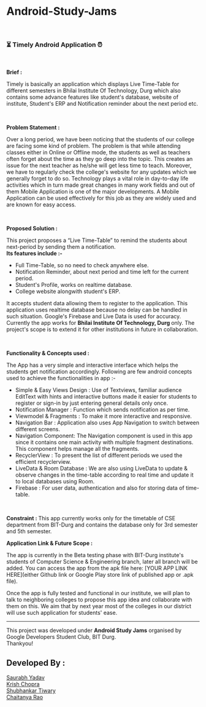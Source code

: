 # Android-Study-Jams
<br/>

### ⏳ Timely Android Application ⏰

<br/>

<b> Brief : </b>

Timely is basically an application which displays Live Time-Table for different semesters in Bhilai Institute Of Technology, Durg which also contains some advance features like student's database, website of institute, Student's ERP and Notification reminder about the next period etc.

<br/>

<b> Problem Statement : </b>

Over a long period, we have been noticing that the students of our college are facing some kind of problem. The problem is that while attending classes either in Online or Offline mode, the students as well as teachers often forget about the time as they go deep into the topic. This creates an issue for the next teacher as he/she will get less time to teach. Moreover, we have to regularly check the college's website for any updates which we generally forget to do so.
Technology plays a vital role in day-to-day life activities which in turn made great changes in many work fields and out of them Mobile Application is one of the major developments. A Mobile Application can be used effectively for this job as they are widely used and are known for easy access.

<br/>

<b> Proposed Solution : </b>

This project proposes a “Live Time-Table” to remind the students about next-period by sending them a notification. <br/>
<b> Its features include :- </b> 
- Full Time-Table, so no need to check anywhere else.
- Notification Reminder, about next period and time left for the current period.
- Student's Profile, works on realtime database.
- College website alongwith student's ERP.

It accepts student data allowing them to register to the application. This application uses realtime database because no delay can be handled in such situation. Google's Firebase and Live Data is used for accuracy. Currently the app works for <b> Bhilai Institute Of Technology, Durg </b> only. The project's scope is to extend it for other institutions in future in collaboration.

<br/>


<b> Functionality & Concepts used : </b>

The App has a very simple and interactive interface which helps the students get notification accordingly. Following are few android concepts used to achieve the functionalities in app :- 
- Simple & Easy Views Design : Use of Textviews, familiar audience EditText with hints and interactive buttons made it easier for students to register or sign-in by just entering general details only once.
- Notification Manager : Function which sends notification as per time.
- Viewmodel & Fragments : To make it more interactive and responsive.
- Navigation Bar : Application also uses App Navigation to switch between different screens.
- Navigation Component: The Navigation component is used in this app since it contains one main activity with multiple fragment destinations. This component helps manage all the fragments.
- RecyclerView : To present the list of different periods we used the efficient recyclerview.
- LiveData & Room Database : We are also using LiveData to update & observe changes in the time-table according to real time and update it to local databases using Room. 
- Firebase : For user data, authentication and also for storing data of time-table.

<br/>

<b> Constraint : </b>
This app currently works only for the timetable of CSE department from BIT-Durg and contains the database only for 3rd semester and 5th semester.



<b> Application Link & Future Scope : </b>

The app is currently in the Beta testing phase with BIT-Durg institute's students of Computer Science & Engineering branch, later all branch will be added. You can access the app from the apk file here: 
[YOUR APP LINK HERE](either Github link or Google Play store link of published app or .apk file).

Once the app is fully tested and functional in our institute, we will plan to talk to neighboring colleges to propose this app idea and collaborate with them on this. We aim that by next year most of the colleges in our district will use such application for students' ease.

<hr>

This project was developed under <b>Android Study Jams</b> organised by Google Developers Student Club, BIT Durg. <br>
Thankyou!

## Developed By : <br>
[Saurabh Yadav](https://www.linkedin.com/in/saurabh-yadav-73616b137/) <br>
[Krish Chopra](https://www.linkedin.com/in/krishchopra22) <br>
[Shubhankar Tiwary](https://www.linkedin.com/in/shubhankar10) <br>
[Chaitanya Rao](https://www.linkedin.com/in/chaitanya-rao-375b30207) <br>

